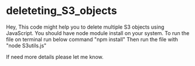 # deleteting_S3_objects
Hey, This code might help you to delete multiple S3 objects using JavaScript.
You should have node module install on your system.
To run the file on terminal run below command "npm install"
Then run the file with "node S3utils.js"

If need more details please let me know.
